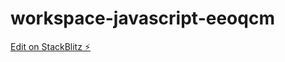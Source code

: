 # workspace-javascript-eeoqcm

[Edit on StackBlitz ⚡️](https://stackblitz.com/edit/workspace-javascript-eeoqcm)